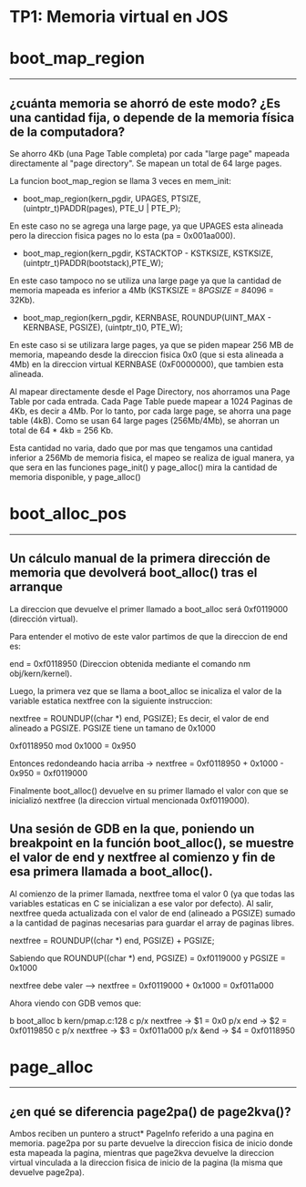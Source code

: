 TP1: Memoria virtual en JOS
===========================

# boot_map_region
-------

## ¿cuánta memoria se ahorró de este modo? ¿Es una cantidad fija, o depende de la memoria física de la computadora?

Se ahorro 4Kb (una Page Table completa) por cada "large page" mapeada directamente al "page directory". Se mapean un total de 64 large pages.

La funcion boot_map_region se llama 3 veces en mem_init:

* boot_map_region(kern_pgdir, UPAGES, PTSIZE, (uintptr_t)PADDR(pages), PTE_U | PTE_P);

En este caso no se agrega una large page, ya que UPAGES esta alineada pero la direccion fisica pages no lo esta (pa = 0x001aa000).

* boot_map_region(kern_pgdir, KSTACKTOP - KSTKSIZE, KSTKSIZE,                                (uintptr_t)PADDR(bootstack),PTE_W);

En este caso tampoco no se utiliza una large page ya que la cantidad de memoria mapeada es inferior a 4Mb (KSTKSIZE = 8*PGSIZE = 8*4096 = 32Kb).

* boot_map_region(kern_pgdir, KERNBASE, ROUNDUP(UINT_MAX - KERNBASE, PGSIZE), (uintptr_t)0, PTE_W);

En este caso si se utilizara large pages, ya que se piden mapear 256 MB de memoria, mapeando desde la direccion fisica 0x0 (que si esta alineada a 4Mb) en la direccion virtual KERNBASE (0xF0000000), que tambien esta alineada.

Al mapear directamente desde el Page Directory, nos ahorramos una Page Table por cada entrada.
Cada Page Table puede mapear a 1024 Paginas de 4Kb, es decir a 4Mb. Por lo tanto, por cada large page, se ahorra una page table (4kB). Como se usan 64 large pages (256Mb/4Mb), se ahorran un total de 64 * 4kb = 256 Kb.

Esta cantidad no varia, dado que por mas que tengamos una cantidad inferior a 256Mb de memoria fisica, el mapeo se realiza de igual manera, ya que sera en las funciones page_init() y page_alloc() mira la cantidad de memoria disponible, y page_alloc()

# boot_alloc_pos
--------------

## Un cálculo manual de la primera dirección de memoria que devolverá boot_alloc() tras el arranque

La direccion que devuelve el primer llamado a boot_alloc será 0xf0119000 (dirección virtual).

Para entender el motivo de este valor partimos de que la direccion de end es:

end = 0xf0118950 (Direccion obtenida mediante el comando nm obj/kern/kernel).

Luego, la primera vez que se llama a boot_alloc se inicaliza el valor de la variable
estatica nextfree con la siguiente instruccion:

nextfree = ROUNDUP((char *) end, PGSIZE);
Es decir, el valor de end alineado a PGSIZE. PGSIZE tiene un tamano de 0x1000

0xf0118950 mod 0x1000 = 0x950

Entonces redondeando hacia arriba -> nextfree = 0xf0118950 + 0x1000 - 0x950 = 0xf0119000

Finalmente boot_alloc() devuelve en su primer llamado el valor con que se inicializó nextfree (la direccion virtual mencionada 0xf0119000).

## Una sesión de GDB en la que, poniendo un breakpoint en la función boot_alloc(), se muestre el valor de end y nextfree al comienzo y fin de esa primera llamada a boot_alloc().

Al comienzo de la primer llamada, nextfree toma el valor 0 (ya que todas las variables estaticas en C se inicializan a ese valor por defecto). Al salir, nextfree queda actualizada con el valor de end (alineado a PGSIZE) sumado a la cantidad de paginas necesarias para guardar el array de paginas libres.

nextfree = ROUNDUP((char *) end, PGSIZE) + PGSIZE;

Sabiendo que ROUNDUP((char *) end, PGSIZE) = 0xf0119000 y PGSIZE = 0x1000

nextfree debe valer --> nextfree = 0xf0119000 + 0x1000 = 0xf011a000

Ahora viendo con GDB vemos que:

b boot_alloc
b kern/pmap.c:128
c
p/x nextfree -> $1 = 0x0
p/x end -> $2 = 0xf0119850
c
p/x nextfree -> $3 = 0xf011a000
p/x &end -> $4 = 0xf0118950


# page_alloc
----------

## ¿en qué se diferencia page2pa() de page2kva()?

Ambos reciben un puntero a struct* PageInfo referido a una pagina en memoria.
page2pa por su parte devuelve la direccion fisica de inicio donde esta mapeada la pagina, mientras que page2kva devuelve la direccion virtual vinculada a la direccion fisica de inicio de la pagina (la misma que devuelve page2pa).
